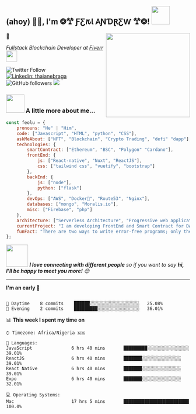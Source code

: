 <h2>(ahoy) 🙏🏻, I'm ❂𐂷 ƑƸ𐒄Ɩ 𐤠ƝƊⱤƸⱲ 𐂷❂! <img src="https://media.giphy.com/media/12oufCB0MyZ1Go/giphy.gif" width="50"></h2>
<img align='right' src="https://media.giphy.com/media/M9gbBd9nbDrOTu1Mqx/giphy.gif" width="230">🚀
<p><em>Fullstack Blockchain Developer at <a href="http://www.fiverr.com/chainexplicate/">Fiverr</a><img src="https://media.giphy.com/media/WUlplcMpOCEmTGBtBW/giphy.gif" width="30"> 
</em></p>

![Twitter Follow](https://img.shields.io/twitter/follow/JamesAlbrighto4?label=Follow)
[![Linkedin: thaianebraga](https://img.shields.io/badge/-feolu-blue?style=flat-square&logo=Linkedin&logoColor=white&link=https://www.linkedin.com/in/akintunde-feolu-975831221/)](https://www.linkedin.com/in/akintunde-feolu-975831221/)
![GitHub followers](https://img.shields.io/github/followers/divi-code?label=Follow&style=social)
![](https://visitor-badge.glitch.me)

### <img src="https://media.giphy.com/media/VgCDAzcKvsR6OM0uWg/giphy.gif" width="50"> A little more about me...  

```javascript
const feolu = {
    pronouns: "He" | "Him",
    code: ["Javascript", "HTML", "python", "CSS"],
    askMeAbout: ["NFT", "Blockchain", "Crypto Trading", "defi" "dapp"],
    technologies: {
        smartContract: ["Ethereum", "BSC", "Polygon" "Cardano"],
        frontEnd: {
            js: ["React-native", "Nuxt", "ReactJS"],
            css: ["tailwind css", "vuetify", "bootstrap"]
        },
        backEnd: {
            js: ["node"],
            python: ["flask"]
        },
        devOps: ["AWS", "Docker🐳", "Route53", "Nginx"],
        databases: ["mongo", "Moralis.io"],
        misc: ["Firebase", "php"]
    },
    architecture: ["Serverless Architecture", "Progressive web applications", "Single page applications"],
    currentProject: "I am developing FrontEnd and Smart Contract for DApps on EVM Blockchains",
    funFact: "There are two ways to write error-free programs; only the third one works"
};
```

<img src="https://media.giphy.com/media/LnQjpWaON8nhr21vNW/giphy.gif" width="60"> <em><b>I love connecting with different people</b> so if you want to say <b>hi, I'll be happy to meet you more!</b> 😊</em>

---
<!--START_SECTION:waka-->
**I'm an early 🐤** 

```text
 
🌆 Daytime    8 commits    ██████░░░░░░░░░░░░░░░░░░░   25.08% 
🌃 Evening    2 commits    █████████░░░░░░░░░░░░░░░░   36.01% 

```


📊 **This week I spent my time on** 

```text
⌚︎ Timezone: Africa/Nigeria 🇳🇬

💬 Languages: 
JavaScript               6 hrs 40 mins       █████████░░░░░░░░░░░░░░░░   39.01% 
ReactJS                  6 hrs 40 mins       ███████░░░░░░░░░░░░░░░   39.01%
React Native             6 hrs 40 mins       ███████░░░░░░░░░░░░░░░   39.01%
Expo                     6 hrs 40 mins       ███████░░░░░░░░░░░░░░░   32.01%

💻 Operating Systems: 
Mac                      17 hrs 5 mins       █████████████████████████   100.0%

```
<!--END_SECTION:waka-->
